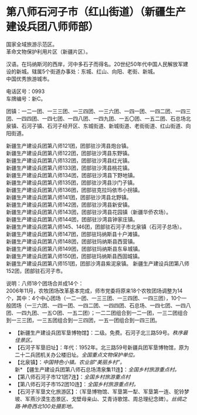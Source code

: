 # 第八师石河子市（红山街道）（新疆生产建设兵团八师师部）  
国家全域旅游示范区。  
革命文物保护利用片区（新疆片区）。  

汉语。在玛纳斯河的西岸，河中多石子而得名。20世纪50年代中国人民解放军建设的新城。辖属5个街道办事处：东城、红山、向阳、老街、新城。  
中国优秀旅游城市。  

电话区号：0993  
车牌编号：新C。  

团镇：一二一团、一三三团、一三四团、一三六团、一四一团、一四二团、一四三团、一四四团、一四七团、一四八团、一四九团、一五〇团、一五二团、石总场北泉镇、石河子镇、石河子经开区、东城街道、新城街道、老街街道、红山街道、向阳街道。

新疆生产建设兵团第八师121团，团部驻沙湾县炮台镇。  
新疆生产建设兵团第八师122团，团部驻沙湾县东野镇。  
新疆生产建设兵团第八师132团，团部驻沙湾县红光镇。  
新疆生产建设兵团第八师133团，团部驻沙湾县桃花镇。  
新疆生产建设兵团第八师134团，团部驻沙湾县下野地镇。  
新疆生产建设兵团第八师135团，团部驻沙湾县沙门子镇。  
新疆生产建设兵团第八师136团，团部驻克拉玛依市小拐镇。  
新疆生产建设兵团第八师141团，团部驻沙湾县北野镇。  
新疆生产建设兵团第八师142团，团部驻沙湾县新安镇。  
新疆生产建设兵团第八师143团，团部驻沙湾县花园镇（新疆华侨农场）。  
新疆生产建设兵团第八师144团，团部驻沙湾县钟家庄镇。  
新疆生产建设兵团第八师145、146团，团部驻石河子市北泉镇（石河子总场）。  
新疆生产建设兵团第八师147团，团部驻玛纳斯县十户滩镇。  
新疆生产建设兵团第八师148团，团部驻玛纳斯县西营镇。  
新疆生产建设兵团第八师149团，团部驻玛纳斯县东阜城镇。  
新疆生产建设兵团第八师150团，团部驻玛纳斯县西固城镇。  
新疆生产建设兵团第八师151团，团部沙湾县紫泥泉镇。
新疆生产建设兵团第八师152团，团部驻石河子市。  

说明：八师18个团场合并成14个：  
2006年11月，农牧团场改革基本完成，师市党委将原来18个农牧团场调整为14个，其中：4个中心团场（一二一团、一三三团、一三四团、一四三团），10个一般团场（一三六团、一四一团、一四二团、一四四团、石总场、一四七团、一四八团、一四九团、一五○团、一五二团）；一二二团组合到一二一团，一三二团组合到一三三团，一三五团组合到一三四团，一五一团组合到一四三团。  

* 【新疆生产建设兵团军垦博物馆】：二级。免费。石河子北三路59号。*秩序最佳景区。*  
* 【石河子军垦旧址】：年代：1952年。北三路59号新疆兵团军垦博物馆，原为二十二兵团机关办公楼旧址。*全国重点文物保护单位。*  
* 【北泉镇】：*中国特色小镇。农业部“美丽乡村”。*  
新* 【疆生产建设兵团第八师石总场清泉集11连】：*全国乡村旅游重点村。*    
* 【第八师石河子市121团7连】：*全国乡村旅游重点村*  
* 【第八师石河子市152团10连】：*全国乡村旅游重点村。*  
* 【石河子军垦文化旅游区】：（军垦博物馆、军垦第一犁、军垦第一连、驼铃梦坡、军燕沙漠生态景区、戈壁母亲山、艾青诗歌馆、周总理纪念碑）。*丝绸之路·神奇西北100处摄影地。*  
